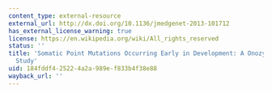 ```yaml
---
content_type: external-resource
external_url: http://dx.doi.org/10.1136/jmedgenet-2013-101712
has_external_license_warning: true
license: https://en.wikipedia.org/wiki/All_rights_reserved
status: ''
title: 'Somatic Point Mutations Occurring Early in Development: A Onozygotic Twin
  Study'
uid: 184fddf4-2522-4a2a-989e-f833b4f38e88
wayback_url: ''
---
```

